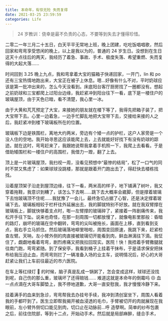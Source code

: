 ```yaml
---
title: 本命年，有惊无险 失而复得
date: 2021-03-25 23:59:59
categories: Life
---
```


> 24 岁教训：侥幸是最不负责的心态，不要等到失去才懂得珍惜。

二零二一年三月二十五日，白天平平无常地上班，晚上团建，吃吃饭唱唱歌，然后回家和弯弯享受悠闲的晚上，以上是我以为的，普通的 24 岁生日。没想到在生日这天十点往后的两天，我经历了着急、事故、手术、极度失落、希望重燃、失而复得的大起大落......

时间回到 3.25 晚上九点，我和弯拿着大宝的猫箱子快递回家，一开门，lin 和 po 还有三宝热情地跑出来，大宝正在被子上休息。嗯...好像有什么不对，平时奶球应该是第一批冲出来的，怎么今天没看到。床底阳台客厅厨房找了一圈都没有。想起之前奶球和三宝都爬上过阳台边缘，我赶紧冲到阳台往下一看，底下是一楼住户的玻璃屋顶，由于天色已暗，看不清楚，我心里一冰。

由于大黄和芃芃预定了大宝，来接她的朋友就在楼下等了，我得先把箱子装了，把大宝带下去。心里一边着急，一边手忙脚乱地把大宝带下去，交接给来接的人之后，我赶紧冲到楼下玻璃板所在的位置。

玻璃板下边是铁围栏，离地大约两米，旁边有个矮一点的护栏，这户人家旁是一个没人住的空地。我开始寻思这应该能爬上去，上去就能好好找下有没有奶球的踪迹。就在这时，弯弯赶来了，我跟她说帮我拿着手机照一下，我爬上去看看。于是借助矮围栏和一楼住户的高围栏，我借力一蹬，翻了上去。

顶上是一片玻璃屋顶，我扫视一周，没看见预想中“最惨的结局”，松了一口气的同时不禁又焦虑了：如果球球没跳楼，那就是跟着开门跑出去了，得赶快去楼栋找找。

沿着屋顶架子沿走到屋顶边缘，往下一看，两米高的样子，地下铺满了树叶，我又穿着拖鞋，我意识到糟了，该怎么下去啊……跳下去大概率会崴脚，但是撑着玻璃下去怕玻璃顶不住呢……我犹豫了一会儿，最终急切占据了心智，还是决定撑着玻璃下去。玻璃板相较于栏杆往外延展出去，我的脚就特别不好放。就在我双臂撑在玻璃板上，脚就快够着支点时，嘭—左臂撑的玻璃碎了，紧接着一阵剧痛传来，我松开手往下坠。说来也奇怪，在那一刻周围一切都放慢了，就像电影里那般：昏暗的路灯，崩坏的玻璃在空中翻转，弯弯的尖叫被拖长，画面在上移，直到看到支点，我右手立马抓住。然后玻璃落地噼里啪啦，周围变回原速，我跳下来，赶紧检查左臂。天呐，左小臂外侧的肉直接被玻璃切开能看到肉，鲜血淋漓往下滴。我怔住了，觑觑地看着弯弯，剧烈疼痛又把我拉回现实。医院！快！我捂着手臂撒腿就往南门跑，弯弯紧随。到了保安亭，我看到桶子上挂着干抹布，于是请求保安把抹布给我压迫止血，而弯弯则拦了一辆准备入场的业主车，说明情况后，好心的大哥赶紧让我们上车前往最近的市六医院。

在车上等红绿灯 🚥 的时候，脑子真是乱成一锅粥了，怎会变成这样，球球还没找到呢，自己伤的那么重，玻璃坏了还得赔钱...... 难道这就是本命年的倒霉吗 😣 血一点点滴在大哥车脚垫上，我不停地道歉，大哥一直安慰我，我才慢慢冷静下来。

挂着满手的血来到急诊，弯弯帮我去办挂号手续，我冲到清创室坐下，周围人看着我的手都吓到了。医生立即帮我揭开被血浸透的毛巾，手臂被切开的肉就展现在我眼前，左小臂外侧切口能见到肉，切口止在动脉前...呼 造孽啊。简单的纱布包裹之后，前往住院部，等到十二点，开始动手术。然后就是局部麻醉，缝合手术，
